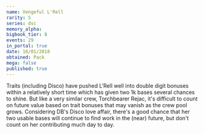 ```yaml
---
name: Vengeful L'Rell
rarity: 5
series: dsc
memory_alpha:
bigbook_tier: 8
events: 29
in_portal: true
date: 16/01/2018
obtained: Pack
mega: false
published: true
---
```


Traits (including Disco) have pushed L'Rell well into double digit bonuses within a relatively short time which has given two 1k bases several chances to shine. But like a very similar crew, Torchbearer Rejac, it's difficult to count on future value based on trait bonuses that may vanish as the crew pool grows. Considering DB's Disco love affair, there's a good chance that her two usable bases will continue to find work in the (near) future, but don't count on her contributing much day to day.
